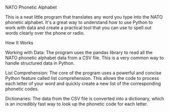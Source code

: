 NATO Phonetic Alphabet

This is a neat little program that translates any word you type into the NATO phonetic alphabet. It's a great way to understand how to use Python to work with data and create a practical tool that you can use to spell out words clearly over the phone or radio.

How It Works

Working with Data: The program uses the pandas library to read all the NATO phonetic alphabet data from a CSV file. This is a very common way to handle structured data in Python.

List Comprehension: The core of the program uses a powerful and concise Python feature called list comprehension. This allows the code to process each letter of your word and quickly create a new list of the corresponding phonetic codes.

Dictionaries: The data from the CSV file is converted into a dictionary, which is an incredibly fast way to look up the phonetic code for each letter.
